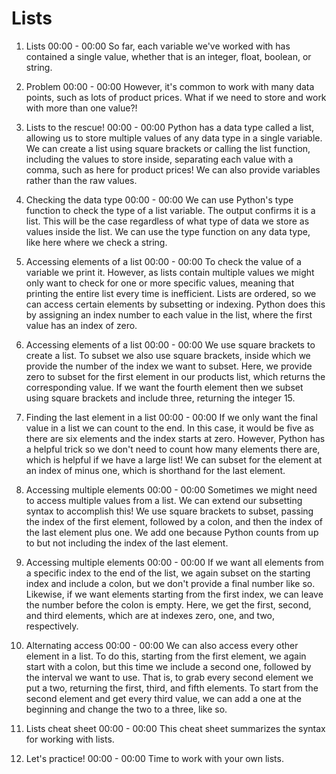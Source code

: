 # Lists

1. Lists
00:00 - 00:00
So far, each variable we've worked with has contained a single value, whether that is an integer, float, boolean, or string.

2. Problem
00:00 - 00:00
However, it's common to work with many data points, such as lots of product prices. What if we need to store and work with more than one value?!

3. Lists to the rescue!
00:00 - 00:00
Python has a data type called a list, allowing us to store multiple values of any data type in a single variable. We can create a list using square brackets or calling the list function, including the values to store inside, separating each value with a comma, such as here for product prices! We can also provide variables rather than the raw values.

4. Checking the data type
00:00 - 00:00
We can use Python's type function to check the type of a list variable. The output confirms it is a list. This will be the case regardless of what type of data we store as values inside the list. We can use the type function on any data type, like here where we check a string.

5. Accessing elements of a list
00:00 - 00:00
To check the value of a variable we print it. However, as lists contain multiple values we might only want to check for one or more specific values, meaning that printing the entire list every time is inefficient. Lists are ordered, so we can access certain elements by subsetting or indexing. Python does this by assigning an index number to each value in the list, where the first value has an index of zero.

6. Accessing elements of a list
00:00 - 00:00
We use square brackets to create a list. To subset we also use square brackets, inside which we provide the number of the index we want to subset. Here, we provide zero to subset for the first element in our products list, which returns the corresponding value. If we want the fourth element then we subset using square brackets and include three, returning the integer 15.

7. Finding the last element in a list
00:00 - 00:00
If we only want the final value in a list we can count to the end. In this case, it would be five as there are six elements and the index starts at zero. However, Python has a helpful trick so we don't need to count how many elements there are, which is helpful if we have a large list! We can subset for the element at an index of minus one, which is shorthand for the last element.

8. Accessing multiple elements
00:00 - 00:00
Sometimes we might need to access multiple values from a list. We can extend our subsetting syntax to accomplish this! We use square brackets to subset, passing the index of the first element, followed by a colon, and then the index of the last element plus one. We add one because Python counts from up to but not including the index of the last element.

9. Accessing multiple elements
00:00 - 00:00
If we want all elements from a specific index to the end of the list, we again subset on the starting index and include a colon, but we don't provide a final number like so. Likewise, if we want elements starting from the first index, we can leave the number before the colon is empty. Here, we get the first, second, and third elements, which are at indexes zero, one, and two, respectively.

10. Alternating access
00:00 - 00:00
We can also access every other element in a list. To do this, starting from the first element, we again start with a colon, but this time we include a second one, followed by the interval we want to use. That is, to grab every second element we put a two, returning the first, third, and fifth elements. To start from the second element and get every third value, we can add a one at the beginning and change the two to a three, like so.

11. Lists cheat sheet
00:00 - 00:00
This cheat sheet summarizes the syntax for working with lists.

12. Let's practice!
00:00 - 00:00
Time to work with your own lists.